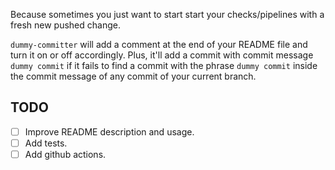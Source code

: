 Because sometimes you just want to start start your checks/pipelines with a fresh new pushed change.

`dummy-committer` will add a comment at the end of your README file and turn it on or off accordingly. Plus, it'll add a commit with commit message `dummy commit` if it fails to find a commit with the phrase `dummy commit` inside the commit message of any commit of your current branch.

## TODO

- [ ] Improve README description and usage.
- [ ] Add tests.
- [ ] Add github actions.
<!-- dummy commit: off -->
